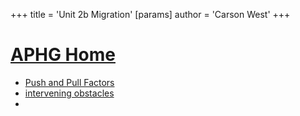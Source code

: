 +++
 title = 'Unit 2b Migration'
[params]
	author = 'Carson West'
+++
# [APHG Home](./../aphg-home/)

- [Push and Pull Factors](./../push-and-pull-factors/)
- [intervening obstacles](./../intervening-obstacles/)
- 
